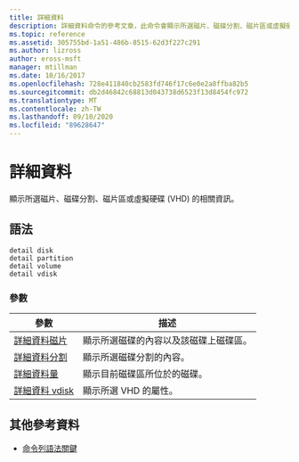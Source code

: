```yaml
---
title: 詳細資料
description: 詳細資料命令的參考文章，此命令會顯示所選磁片、磁碟分割、磁片區或虛擬硬碟 (VHD) 的相關資訊。
ms.topic: reference
ms.assetid: 305755bd-1a51-486b-8515-62d3f227c291
ms.author: lizross
author: eross-msft
manager: mtillman
ms.date: 10/16/2017
ms.openlocfilehash: 728e411840cb2583fd746f17c6e0e2a8ffba82b5
ms.sourcegitcommit: db2d46842c68813d043738d6523f13d8454fc972
ms.translationtype: MT
ms.contentlocale: zh-TW
ms.lasthandoff: 09/10/2020
ms.locfileid: "89628647"
---
```

# <a name="detail"></a>詳細資料

顯示所選磁片、磁碟分割、磁片區或虛擬硬碟 (VHD) 的相關資訊。

## <a name="syntax"></a>語法

```
detail disk
detail partition
detail volume
detail vdisk
```

### <a name="parameters"></a>參數

| 參數 | 描述 |
| --------- | ----------- |
| [詳細資料磁片](detail-disk.md) | 顯示所選磁碟的內容以及該磁碟上磁碟區。 |
| [詳細資料分割](detail-partition.md) | 顯示所選磁碟分割的內容。 |
| [詳細資料量](detail-volume.md) | 顯示目前磁碟區所位於的磁碟。 |
| [詳細資料 vdisk](detail-vdisk.md) | 顯示所選 VHD 的屬性。 |

## <a name="additional-references"></a>其他參考資料

- [命令列語法關鍵](command-line-syntax-key.md)
